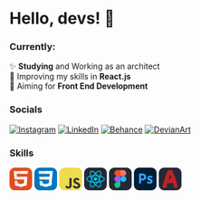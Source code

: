 
<h1>Hello, devs! 👋</h1>
<h3>Currently:</h3>
✨ <b>Studying</b> and Working as an architect<br>
🌱 Improving my skills in <b>React.js</b><br>
🚀 Aiming for <b>Front End Development</b>

<h3>Socials</h3>

[![Instagram](https://img.shields.io/badge/Instagram-222222?style=for-the-badge&logo=instagram&logoColor=white)](https://www.instagram.com/lasilvadev/)
[![LinkedIn](https://img.shields.io/badge/LinkedIn-222222?style=for-the-badge&logo=linkedin&logoColor=white)](https://www.linkedin.com/in/mslarissasilva/)
[![Behance](https://img.shields.io/badge/-Behance-222222?style=for-the-badge&logo=behance&logoColor=white)](https://www.behance.net/lasilvadev)
[![DevianArt](https://img.shields.io/badge/DeviantArt-222222?style=for-the-badge&logo=deviantart&logoColor=white)](https://www.deviantart.com/lissamachado)
 
<h3>Skills</h3> 
<div style="display: inline_block" >
  <img align="center" alt="html" height="40"   src="https://github.com/tandpfun/skill-icons/raw/main/icons/HTML.svg">
  <img align="center" alt="css" height="40" src="https://github.com/tandpfun/skill-icons/raw/main/icons/CSS.svg">
  <img align="center" alt="javascript" height="40" src="https://github.com/tandpfun/skill-icons/raw/main/icons/JavaScript.svg">
  <img align="center" alt="react" height="40" src="https://github.com/tandpfun/skill-icons/raw/main/icons/React-Dark.svg">
  <img align="center" alt="figma" height="40" src="https://github.com/tandpfun/skill-icons/raw/main/icons/Figma-Dark.svg">
  <img align="center" alt="ps" height="40" src="https://github.com/tandpfun/skill-icons/raw/main/icons/Photoshop.svg">
  <img align="center" alt="autocad" height="40" src="https://github.com/tandpfun/skill-icons/blob/main/icons/AutoCAD-Dark.svg">
</div>
<br> 
